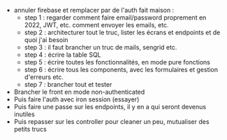 - annuler firebase et remplacer par de l'auth fait maison :
    - step 1 : regarder comment faire email/password proprement en 2022, JWT, etc. comment envoyer les emails, etc. 
    - step 2 : architecturer tout le truc, lister les écrans et endpoints et de quoi j'ai besoin
    - step 3 : il faut brancher un truc de mails, sengrid etc.
    - step 4 : écrire la table SQL
    - step 5 : écrire toutes les fonctionnalités, en mode pure fonctions
    - step 6 : écrire tous les components, avec les formulaires et gestion d'erreurs etc.
    - step 7 : brancher tout et tester
- Brancher le front en mode non-authenticated
- Puis faire l'auth avec iron session (essayer)
- Puis faire une passe sur les endpoints, il y en a qui seront devenus inutiles
- Puis repasser sur les controller pour cleaner un peu, mutualiser des petits trucs

